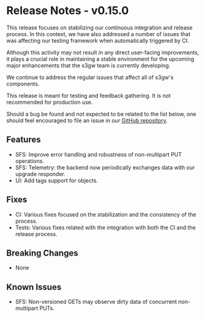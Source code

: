 # Release Notes - v0.15.0

This release focuses on stabilizing our continuous integration and release process.
In this context, we have also addressed a number of issues that was affecting our
testing framework when automatically triggered by CI.

Although this activity may not result in any direct user-facing improvements,
it plays a crucial role in maintaining a stable environment for the upcoming major
enhancements that the s3gw team is currently developing.

We continue to address the regular issues that affect all of s3gw's components.

This release is meant for testing and feedback gathering. It is not recommended
for production use.

Should a bug be found and not expected to be related to the list below, one
should feel encouraged to file an issue in our
[GitHub repository](https://github.com/aquarist-labs/s3gw/issues/new/choose).

## Features

- SFS: Improve error handling and robustness of non-multipart PUT operations.
- SFS: Telemetry: the backend now periodically exchanges data with our upgrade responder.
- UI: Add tags support for objects.

## Fixes

- CI: Various fixes focused on the stabilization and the consistency of the process.
- Tests: Various fixes related with the integration with both the CI and the
  release process.

## Breaking Changes

- None

## Known Issues

- SFS: Non-versioned GETs may observe dirty data of concurrent non-multipart PUTs.
